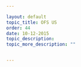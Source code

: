 ```yaml
---

layout: default
topic_title: OFS US
order: 44
date: 10-12-2015
topic_description:   
topic_more_description: ""


---
```

